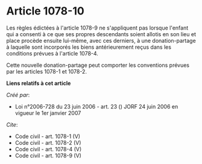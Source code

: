 # Article 1078-10

Les règles édictées à l'article 1078-9 ne s'appliquent pas lorsque l'enfant qui a consenti à ce que ses propres descendants
soient allotis en son lieu et place procède ensuite lui-même, avec ces derniers, à une donation-partage à laquelle sont
incorporés les biens antérieurement reçus dans les conditions prévues à l'article 1078-4. 

Cette nouvelle donation-partage peut comporter les conventions prévues par les articles 1078-1 et 1078-2.

**Liens relatifs à cet article**

_Créé par_:

  - Loi n°2006-728 du 23 juin 2006 - art. 23 () JORF 24 juin 2006 en vigueur le 1er janvier 2007

_Cite_:

  - Code civil - art. 1078-1 (V)
  - Code civil - art. 1078-2 (V)
  - Code civil - art. 1078-4 (V)
  - Code civil - art. 1078-9 (V)
